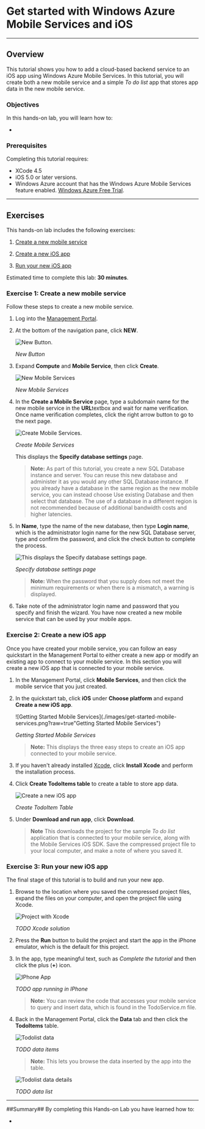 ﻿<a name="HOLTop"></a>
# Get started with Windows Azure Mobile Services and iOS #

---

<a name="Overview"></a>
## Overview ##

This tutorial shows you how to add a cloud-based backend service to an iOS app using Windows Azure Mobile Services. In this tutorial, you will create both a new mobile service and a simple _To do list_ app that stores app data in the new mobile service.

<a name="Objectives"></a>
### Objectives ###

In this hands-on lab, you will learn how to:

- 

<a name="Prerequisites"></a>
### Prerequisites ###

Completing this tutorial requires:

* XCode 4.5 
* iOS 5.0 or later versions.
* Windows Azure account that has the Windows Azure Mobile Services feature enabled. [Windows Azure Free Trial](http://www.windowsazure.com/en-us/pricing/free-trial/?WT.mc_id=AE564AB28&returnurl=http%3A%2F%2Fwww.windowsazure.com%2Fen-us%2Fdevelop%2Fmobile%2Ftutorials%2Fget-started-ios%2F).

---

<a name="Exercises"></a>
## Exercises ##

This hands-on lab includes the following exercises:

1. [Create a new mobile service](#Exercise1)

1. [Create a new iOS app](#Exercise2)

1. [Run your new iOS app](#Exercise3)
 
Estimated time to complete this lab: **30 minutes**.

<a name="Exercise1"></a>
### Exercise 1: Create a new mobile service ###

Follow these steps to create a new mobile service.

1. Log into the [Management Portal](https://manage.windowsazure.com/).

1. At the bottom of the navigation pane, click **NEW**.

	![New Button.](./Images/new-button.png?raw=true "New Button")

	_New Button_

1. Expand **Compute** and **Mobile Service**, then click **Create**.

	![New Mobile Services](./images/mobile-services.png?raw=true "New Mobile Services")

	_New Mobile Services_

1. In the **Create a Mobile Service** page, type a subdomain name for the new mobile service in the **URL**textbox and wait for name verification. Once name verification completes, click the right arrow button to go to the next page.

	![Create Mobile Services.](./images/create-mobile-services.png?raw=true "Create Mobile Services.")

	_Create Mobile Services_

	This displays the **Specify database settings** page.
 
	> **Note:** As part of this tutorial, you create a new SQL Database instance and server. You can reuse this new database and administer it as you would any other SQL Database instance. If you already have a database in the same region as the new mobile service, you can instead choose Use existing Database and then select that database. The use of a database in a different region is not recommended because of additional bandwidth costs and higher latencies. 

1. In **Name**, type the name of the new database, then type **Login name**, which is the administrator login name for the new SQL Database server, type and confirm the password, and click the check button to complete the process.

	![This displays the Specify database settings page.](./images/specify-databse-settings.png?raw=true "This displays the Specify database settings page.")

	_Specify database settings page_

	> **Note:** When the password that you supply does not meet the minimum requirements or when there is a mismatch, a warning is displayed. 

1. Take note of the administrator login name and password that you specify and finish the wizard. You have now created a new mobile service that can be used by your mobile apps.

<a name="Exercise2"></a>
### Exercise 2: Create a new iOS app ###

Once you have created your mobile service, you can follow an easy quickstart in the Management Portal to either create a new app or modify an existing app to connect to your mobile service.
In this section you will create a new iOS app that is connected to your mobile service.

1. In the Management Portal, click **Mobile Services**, and then click the mobile service that you just created.

1. In the quickstart tab, click **iOS** under **Choose platform** and expand **Create a new iOS app**.

	![Getting Started Mobile Services](./images/get-started-mobile-services.png?raw=true"Getting Started Mobile Services")

	_Getting Started Mobile Services_

	> **Note:** This displays the three easy steps to create an iOS app connected to your mobile service.

1. If you haven't already installed [Xcode](https://go.microsoft.com/fwLink/p/?LinkID=266532), click **Install Xcode** and perform the installation process.

1. Click **Create TodoItems table** to create a table to store app data.

	![Create a new iOS app](./images/create-a-new-os-app.png?raw=true "Crate a new iOS app")

	_Create TodoItem Table_

1. Under **Download and run app**, click **Download**.

	> **Note** This downloads the project for the sample _To do list_ application that is connected to your mobile service, along with the Mobile Services iOS SDK. Save the compressed project file to your local computer, and make a note of where you saved it.

<a name="Exercise3"></a>
### Exercise 3: Run your new iOS app ###

The final stage of this tutorial is to build and run your new app.

1. Browse to the location where you saved the compressed project files, expand the files on your computer, and open the project file using Xcode.

	![Project with Xcode](./images/project-file-with-xcode.png?raw=true "Project with Xcode")

	_TODO Xcode solution_

1. Press the **Run** button to build the project and start the app in the iPhone emulator, which is the default for this project.

1. In the app, type meaningful text, such as _Complete the tutorial_ and then click the plus (**+**) icon.

	![IPhone App](./images/iphone-todo-app.png?raw=true "IPhone App")
 
	_TODO app running in IPhone_

	> **Note:** You can review the code that accesses your mobile service to query and insert data, which is found in the TodoService.m file.

1. Back in the Management Portal, click the **Data** tab and then click the **TodoItems** table.

	![Todolist data](./images/todolist-data.png?raw=true "Todolist data")
 
	_TODO data items_

	> **Note:** This lets you browse the data inserted by the app into the table.

	![Todolist data details](./images/todolist-data-details.png?raw=true "Todolist data details")

	_TODO data list_

---

<a name="Summary" />
##Summary##
By completing this Hands-on Lab you have learned how to:

 - 
